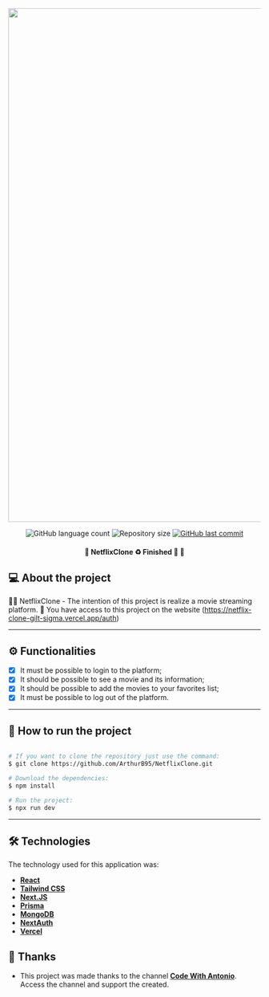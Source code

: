 <div align='center'>
<img src='https://user-images.githubusercontent.com/23248726/220005380-ede4fb14-0b8d-4582-a063-3cc4beeccfb7.png' width='1024' height='1024' />
</div>

<p align="center">
  <img alt="GitHub language count" src="https://img.shields.io/github/languages/count/ArthurB95/NetflixClone?color=%2304D361">

  <img alt="Repository size" src="https://img.shields.io/github/repo-size/ArthurB95/NetflixClone">
  
  <a href="https://github.com/ArthurB95/NetflixClone/commits/master">
    <img alt="GitHub last commit" src="https://img.shields.io/github/last-commit/ArthurB95/NetflixClone">
  </a>
    
</p>

<h4 align="center"> 
	🚧  NetflixClone  ♻️ Finished 🚀 🚧
</h4>

## 💻 About the project

👨‍💻 NetflixClone - The intention of this project is realize a movie streaming platform.
🚀 You have access to this project on the website (https://netflix-clone-gilt-sigma.vercel.app/auth)

---

## ⚙️ Functionalities

-   [x] It must be possible to login to the platform;
-   [x] It should be possible to see a movie and its information;
-   [x] It should be possible to add the movies to your favorites list;
-   [x] It must be possible to log out of the platform.

---

## 🚀 How to run the project

```bash

# If you want to clone the repository just use the command:
$ git clone https://github.com/ArthurB95/NetflixClone.git

# Download the dependencies:
$ npm install

# Run the project:
$ npx run dev
```

---

## 🛠 Technologies

The technology used for this application was:

-   **[React](https://react.dev/)**
-   **[Tailwind CSS](https://tailwindcss.com/)**
-   **[Next.JS](https://nextjs.org/)**
-   **[Prisma](https://www.prisma.io/)**
-   **[MongoDB](hhttps://www.mongodb.com/)**
-   **[NextAuth](https://next-auth.js.org/)**
-   **[Vercel](https://vercel.com/)**

## 💪 Thanks

-   This project was made thanks to the channel **[Code With Antonio](https://www.youtube.com/@codewithantonio)**. Access the channel and support the created.




